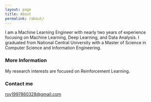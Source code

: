 ```yaml
---
layout: page
title: About
permalink: /about/
---
```



I am a Machine Learning Engineer with nearly two years of experience focusing on Machine Learning, Deep Learning, and Data Analysis. I graduated from National Central University with a Master of Science in Computer Science and Information Engineering.

### More Information
My research interests are focused on Reinforcement Learning.

### Contact me

[roy1997860328@gmail.com](mailto:email@domain.com)
